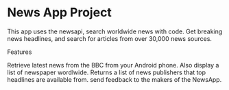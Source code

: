 # News App Project

This app uses the newsapi, search worldwide news with code. Get breaking news headlines, and search for articles from over 30,000 news sources. 

Features

Retrieve latest news from the BBC from your Android phone. 
Also display a list of newspaper wordlwide. 
Returns a list of news publishers that top headlines are available from.
send feedback to the makers of the NewsApp.
